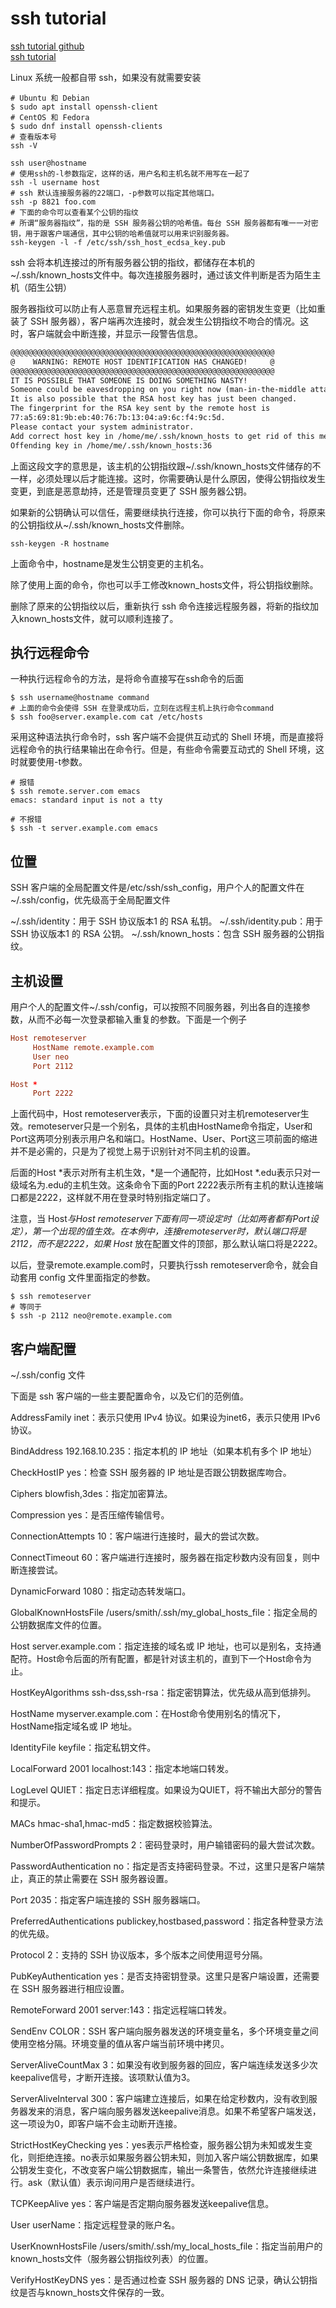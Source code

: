 # ssh tutorial

[ssh tutorial github](https://github.com/wangdoc/ssh-tutorial)  
[ssh tutorial](https://wangdoc.com/ssh/)  

Linux 系统一般都自带 ssh，如果没有就需要安装

```shell
# Ubuntu 和 Debian
$ sudo apt install openssh-client
# CentOS 和 Fedora
$ sudo dnf install openssh-clients
# 查看版本号
ssh -V
```

```shell
ssh user@hostname
# 使用ssh的-l参数指定，这样的话，用户名和主机名就不用写在一起了
ssh -l username host
# ssh 默认连接服务器的22端口，-p参数可以指定其他端口。
ssh -p 8821 foo.com
# 下面的命令可以查看某个公钥的指纹
# 所谓“服务器指纹”，指的是 SSH 服务器公钥的哈希值。每台 SSH 服务器都有唯一一对密钥，用于跟客户端通信，其中公钥的哈希值就可以用来识别服务器。
ssh-keygen -l -f /etc/ssh/ssh_host_ecdsa_key.pub
```

ssh 会将本机连接过的所有服务器公钥的指纹，都储存在本机的~/.ssh/known_hosts文件中。每次连接服务器时，通过该文件判断是否为陌生主机（陌生公钥）

服务器指纹可以防止有人恶意冒充远程主机。如果服务器的密钥发生变更（比如重装了 SSH 服务器），客户端再次连接时，就会发生公钥指纹不吻合的情况。这时，客户端就会中断连接，并显示一段警告信息。

```txt
@@@@@@@@@@@@@@@@@@@@@@@@@@@@@@@@@@@@@@@@@@@@@@@@@@@@@@@@@@@
@    WARNING: REMOTE HOST IDENTIFICATION HAS CHANGED!     @
@@@@@@@@@@@@@@@@@@@@@@@@@@@@@@@@@@@@@@@@@@@@@@@@@@@@@@@@@@@
IT IS POSSIBLE THAT SOMEONE IS DOING SOMETHING NASTY!
Someone could be eavesdropping on you right now (man-in-the-middle attack)!
It is also possible that the RSA host key has just been changed.
The fingerprint for the RSA key sent by the remote host is
77:a5:69:81:9b:eb:40:76:7b:13:04:a9:6c:f4:9c:5d.
Please contact your system administrator.
Add correct host key in /home/me/.ssh/known_hosts to get rid of this message.
Offending key in /home/me/.ssh/known_hosts:36
```

上面这段文字的意思是，该主机的公钥指纹跟~/.ssh/known_hosts文件储存的不一样，必须处理以后才能连接。这时，你需要确认是什么原因，使得公钥指纹发生变更，到底是恶意劫持，还是管理员变更了 SSH 服务器公钥。

如果新的公钥确认可以信任，需要继续执行连接，你可以执行下面的命令，将原来的公钥指纹从~/.ssh/known_hosts文件删除。

```shell
ssh-keygen -R hostname
```

上面命令中，hostname是发生公钥变更的主机名。

除了使用上面的命令，你也可以手工修改known_hosts文件，将公钥指纹删除。

删除了原来的公钥指纹以后，重新执行 ssh 命令连接远程服务器，将新的指纹加入known_hosts文件，就可以顺利连接了。

## 执行远程命令

一种执行远程命令的方法，是将命令直接写在ssh命令的后面

```shell
$ ssh username@hostname command
# 上面的命令会使得 SSH 在登录成功后，立刻在远程主机上执行命令command
$ ssh foo@server.example.com cat /etc/hosts
```

采用这种语法执行命令时，ssh 客户端不会提供互动式的 Shell 环境，而是直接将远程命令的执行结果输出在命令行。但是，有些命令需要互动式的 Shell 环境，这时就要使用-t参数。

```shell
# 报错
$ ssh remote.server.com emacs
emacs: standard input is not a tty

# 不报错
$ ssh -t server.example.com emacs
```

## 位置

SSH 客户端的全局配置文件是/etc/ssh/ssh_config，用户个人的配置文件在~/.ssh/config，优先级高于全局配置文件

~/.ssh/identity：用于 SSH 协议版本1 的 RSA 私钥。
~/.ssh/identity.pub：用于 SSH 协议版本1 的 RSA 公钥。
~/.ssh/known_hosts：包含 SSH 服务器的公钥指纹。

## 主机设置

用户个人的配置文件~/.ssh/config，可以按照不同服务器，列出各自的连接参数，从而不必每一次登录都输入重复的参数。下面是一个例子

```conf
Host remoteserver
     HostName remote.example.com
     User neo
     Port 2112

Host *
     Port 2222
```

上面代码中，Host remoteserver表示，下面的设置只对主机remoteserver生效。remoteserver只是一个别名，具体的主机由HostName命令指定，User和Port这两项分别表示用户名和端口。HostName、User、Port这三项前面的缩进并不是必需的，只是为了视觉上易于识别针对不同主机的设置。

后面的Host *表示对所有主机生效，*是一个通配符，比如Host *.edu表示只对一级域名为.edu的主机生效。这条命令下面的Port 2222表示所有主机的默认连接端口都是2222，这样就不用在登录时特别指定端口了。

注意，当 Host*与Host remoteserver下面有同一项设定时（比如两者都有Port设定），第一个出现的值生效。在本例中，连接remoteserver时，默认端口将是2112，而不是2222，如果 Host* 放在配置文件的顶部，那么默认端口将是2222。

以后，登录remote.example.com时，只要执行ssh remoteserver命令，就会自动套用 config 文件里面指定的参数。

```shell
$ ssh remoteserver
# 等同于
$ ssh -p 2112 neo@remote.example.com
```

## 客户端配置

~/.ssh/config 文件

下面是 ssh 客户端的一些主要配置命令，以及它们的范例值。

AddressFamily inet：表示只使用 IPv4 协议。如果设为inet6，表示只使用 IPv6 协议。

BindAddress 192.168.10.235：指定本机的 IP 地址（如果本机有多个 IP 地址）

CheckHostIP yes：检查 SSH 服务器的 IP 地址是否跟公钥数据库吻合。

Ciphers blowfish,3des：指定加密算法。

Compression yes：是否压缩传输信号。

ConnectionAttempts 10：客户端进行连接时，最大的尝试次数。

ConnectTimeout 60：客户端进行连接时，服务器在指定秒数内没有回复，则中断连接尝试。

DynamicForward 1080：指定动态转发端口。

GlobalKnownHostsFile /users/smith/.ssh/my_global_hosts_file：指定全局的公钥数据库文件的位置。

Host server.example.com：指定连接的域名或 IP 地址，也可以是别名，支持通配符。Host命令后面的所有配置，都是针对该主机的，直到下一个Host命令为止。

HostKeyAlgorithms ssh-dss,ssh-rsa：指定密钥算法，优先级从高到低排列。

HostName myserver.example.com：在Host命令使用别名的情况下，HostName指定域名或 IP 地址。

IdentityFile keyfile：指定私钥文件。

LocalForward 2001 localhost:143：指定本地端口转发。

LogLevel QUIET：指定日志详细程度。如果设为QUIET，将不输出大部分的警告和提示。

MACs hmac-sha1,hmac-md5：指定数据校验算法。

NumberOfPasswordPrompts 2：密码登录时，用户输错密码的最大尝试次数。

PasswordAuthentication no：指定是否支持密码登录。不过，这里只是客户端禁止，真正的禁止需要在 SSH 服务器设置。

Port 2035：指定客户端连接的 SSH 服务器端口。

PreferredAuthentications publickey,hostbased,password：指定各种登录方法的优先级。

Protocol 2：支持的 SSH 协议版本，多个版本之间使用逗号分隔。

PubKeyAuthentication yes：是否支持密钥登录。这里只是客户端设置，还需要在 SSH 服务器进行相应设置。

RemoteForward 2001 server:143：指定远程端口转发。

SendEnv COLOR：SSH 客户端向服务器发送的环境变量名，多个环境变量之间使用空格分隔。环境变量的值从客户端当前环境中拷贝。

ServerAliveCountMax 3：如果没有收到服务器的回应，客户端连续发送多少次keepalive信号，才断开连接。该项默认值为3。

ServerAliveInterval 300：客户端建立连接后，如果在给定秒数内，没有收到服务器发来的消息，客户端向服务器发送keepalive消息。如果不希望客户端发送，这一项设为0，即客户端不会主动断开连接。

StrictHostKeyChecking yes：yes表示严格检查，服务器公钥为未知或发生变化，则拒绝连接。no表示如果服务器公钥未知，则加入客户端公钥数据库，如果公钥发生变化，不改变客户端公钥数据库，输出一条警告，依然允许连接继续进行。ask（默认值）表示询问用户是否继续进行。

TCPKeepAlive yes：客户端是否定期向服务器发送keepalive信息。

User userName：指定远程登录的账户名。

UserKnownHostsFile /users/smith/.ssh/my_local_hosts_file：指定当前用户的known_hosts文件（服务器公钥指纹列表）的位置。

VerifyHostKeyDNS yes：是否通过检查 SSH 服务器的 DNS 记录，确认公钥指纹是否与known_hosts文件保存的一致。
